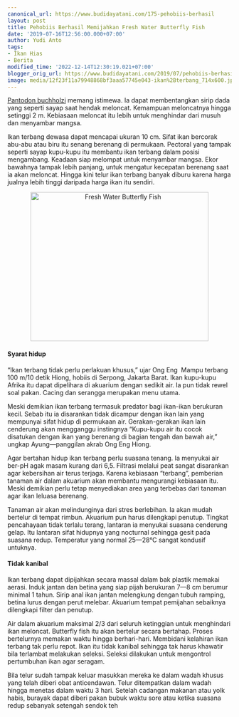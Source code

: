 ```yaml
---
canonical_url: https://www.budidayatani.com/175-pehobiis-berhasil
layout: post
title: Pehobiis Berhasil Memijahkan Fresh Water Butterfly Fish
date: '2019-07-16T12:56:00.000+07:00'
author: Yudi Anto
tags:
- Ikan Hias
- Berita
modified_time: '2022-12-14T12:30:19.021+07:00'
blogger_orig_url: https://www.budidayatani.com/2019/07/pehobiis-berhasil-memijahkan-fresh.html
image: media/12f23f11a79948868bf3aaa57745e043-ikan%2Bterbang_714x600.jpg
---
```

<p><a href="https://www.fishbase.se/summary/2075" rel="nofollow">Pantodon buchholzi</a> memang istimewa. Ia dapat membentangkan sirip dada yang seperti sayap saat hendak meloncat. Kemampuan meloncatnya hingga setinggi 2 m. Kebiasaan meloncat itu lebih untuk menghindar dari musuh dan menyambar mangsa.</p><p>Ikan terbang dewasa dapat mencapai ukuran 10 cm. Sifat ikan bercorak abu-abu atau biru itu senang berenang di permukaan. Pectoral yang tampak seperti sayap kupu-kupu itu membantu ikan terbang dalam posisi mengambang. Keadaan siap melompat untuk menyambar mangsa. Ekor bawahnya tampak lebih panjang, untuk mengatur kecepatan berenang saat ia akan meloncat. Hingga kini telur ikan terbang banyak diburu karena harga jualnya lebih tinggi daripada harga ikan itu sendiri.</p><div style="clear: both; text-align: center;"><a style="margin-left: 1em; margin-right: 1em;" href="https://i1.wp.com/1.bp.blogspot.com/-ilhqP3jjJPA/XS1X2oaW2_I/AAAAAAAAC84/5pgnOJLrQmsi6ufIE1CMgeDUW_R0qHXqQCLcBGAs/s1600/ikan%2Bterbang_714x600.jpg?ssl=1"><img loading="lazy" title="Fresh Water Butterfly Fish" src="https://i1.wp.com/1.bp.blogspot.com/-ilhqP3jjJPA/XS1X2oaW2_I/AAAAAAAAC84/5pgnOJLrQmsi6ufIE1CMgeDUW_R0qHXqQCLcBGAs/s400/ikan%2Bterbang_714x600.jpg?resize=400%2C335&amp;ssl=1" alt="Fresh Water Butterfly Fish" width="400" height="335" border="0" data-original-height="600" data-original-width="714" data-recalc-dims="1" /></a></div><h4>Syarat hidup</h4><p>“Ikan terbang tidak perlu perlakuan khusus,” ujar Ong Eng  Mampu terbang 100 m/10 detik Hiong, hobiis di Serpong, Jakarta Barat. Ikan kupu-kupu Afrika itu dapat dipelihara di akuarium dengan sedikit air. Ia pun tidak rewel soal pakan. Cacing dan serangga merupakan menu utama.</p><p>Meski demikian ikan terbang termasuk predator bagi ikan-ikan berukuran kecil. Sebab itu ia disarankan tidak dicampur dengan ikan lain yang mempunyai sifat hidup di permukaan air. Gerakan-gerakan ikan lain cenderung akan mengganggu instingnya “Kupu-kupu air itu cocok disatukan dengan ikan yang berenang di bagian tengah dan bawah air,” ungkap Ayung—panggilan akrab Ong Eng Hiong.</p><p>Agar bertahan hidup ikan terbang perlu suasana tenang. Ia menyukai air ber-pH agak masam kurang dari 6,5. Filtrasi melalui peat sangat disarankan agar kebersihan air terus terjaga. Karena kebiasaan “terbang”, pemberian tanaman air dalam akuarium akan membantu mengurangi kebiasaan itu. Meski demikian perlu tetap menyediakan area yang terbebas dari tanaman agar ikan leluasa berenang.</p><p>Tanaman air akan melindunginya dari stres berlebihan. Ia akan mudah bertelur di tempat rimbun. Akuarium pun harus dilengkapi penutup. Tingkat pencahayaan tidak terlalu terang, lantaran ia menyukai suasana cenderung gelap. Itu lantaran sifat hidupnya yang nocturnal sehingga gesit pada suasana redup. Temperatur yang normal 25—28°C sangat kondusif untuknya.</p><h4>Tidak kanibal</h4><p>Ikan terbang dapat dipijahkan secara massal dalam bak plastik memakai aerasi. Induk jantan dan betina yang siap pijah berukuran 7—8 cm berumur minimal 1 tahun. Sirip anal ikan jantan melengkung dengan tubuh ramping, betina lurus dengan perut melebar. Akuarium tempat pemijahan sebaiknya dilengkapi filter dan penutup.</p><p>Air dalam akuarium maksimal 2/3 dari seluruh ketinggian untuk menghindari ikan meloncat. Butterfly fish itu akan bertelur secara bertahap. Proses bertelurnya memakan waktu hingga berhari-hari. Membidani kelahiran ikan terbang tak perlu repot. Ikan itu tidak kanibal sehingga tak harus khawatir bila terlambat melakukan seleksi. Seleksi dilakukan untuk mengontrol pertumbuhan ikan agar seragam.</p><p>Bila telur sudah tampak keluar masukkan mereka ke dalam wadah khusus yang telah diberi obat anticendawan. Telur ditempatkan dalam wadah hingga menetas dalam waktu 3 hari. Setelah cadangan makanan atau yolk habis, burayak dapat diberi pakan bubuk waktu sore atau ketika suasana redup sebanyak setengah sendok teh</p>